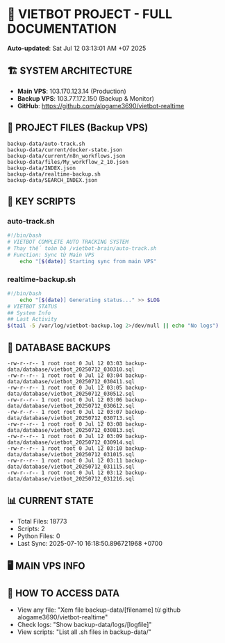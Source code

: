 # 🤖 VIETBOT PROJECT - FULL DOCUMENTATION
**Auto-updated**: Sat Jul 12 03:13:01 AM +07 2025

## 🏗️ SYSTEM ARCHITECTURE
- **Main VPS**: 103.170.123.14 (Production)
- **Backup VPS**: 103.77.172.150 (Backup & Monitor)
- **GitHub**: https://github.com/alogame3690/vietbot-realtime

## 📁 PROJECT FILES (Backup VPS)
```
backup-data/auto-track.sh
backup-data/current/docker-state.json
backup-data/current/n8n_workflows.json
backup-data/files/My_workflow_2_10.json
backup-data/INDEX.json
backup-data/realtime-backup.sh
backup-data/SEARCH_INDEX.json
```

## 🔧 KEY SCRIPTS
### auto-track.sh
```bash
#!/bin/bash
# VIETBOT COMPLETE AUTO TRACKING SYSTEM
# Thay thế toàn bộ /vietbot-brain/auto-track.sh
# Function: Sync từ Main VPS
    echo "[$(date)] Starting sync from main VPS"
```
### realtime-backup.sh
```bash
#!/bin/bash
    echo "[$(date)] Generating status..." >> $LOG
# VIETBOT STATUS
## System Info
## Last Activity
$(tail -5 /var/log/vietbot-backup.log 2>/dev/null || echo "No logs")
```

## 💾 DATABASE BACKUPS
```
-rw-r--r-- 1 root root 0 Jul 12 03:03 backup-data/database/vietbot_20250712_030310.sql
-rw-r--r-- 1 root root 0 Jul 12 03:04 backup-data/database/vietbot_20250712_030411.sql
-rw-r--r-- 1 root root 0 Jul 12 03:05 backup-data/database/vietbot_20250712_030512.sql
-rw-r--r-- 1 root root 0 Jul 12 03:06 backup-data/database/vietbot_20250712_030612.sql
-rw-r--r-- 1 root root 0 Jul 12 03:07 backup-data/database/vietbot_20250712_030713.sql
-rw-r--r-- 1 root root 0 Jul 12 03:08 backup-data/database/vietbot_20250712_030813.sql
-rw-r--r-- 1 root root 0 Jul 12 03:09 backup-data/database/vietbot_20250712_030914.sql
-rw-r--r-- 1 root root 0 Jul 12 03:10 backup-data/database/vietbot_20250712_031015.sql
-rw-r--r-- 1 root root 0 Jul 12 03:11 backup-data/database/vietbot_20250712_031115.sql
-rw-r--r-- 1 root root 0 Jul 12 03:12 backup-data/database/vietbot_20250712_031216.sql
```

## 📊 CURRENT STATE
- Total Files: 18773
- Scripts: 2
- Python Files: 0
- Last Sync: 2025-07-10 16:18:50.896721968 +0700

## 🖥️ MAIN VPS INFO


## 🚨 HOW TO ACCESS DATA
- View any file: "Xem file backup-data/[filename] từ github alogame3690/vietbot-realtime"
- Check logs: "Show backup-data/logs/[logfile]"
- View scripts: "List all .sh files in backup-data/"
